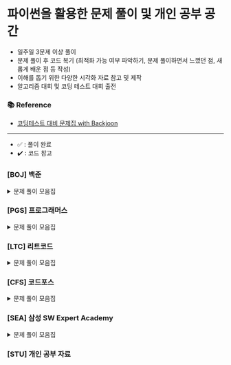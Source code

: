 # 파이썬을 활용한 문제 풀이 및 개인 공부 공간

- 일주일 3문제 이상 풀이
- 문제 풀이 후 코드 복기 (최적화 가능 여부 파악하기, 문제 풀이하면서 느꼈던 점, 새롭게 배운 점 등 작성)
- 이해를 돕기 위한 다양한 시각화 자료 참고 및 제작
- 알고리즘 대회 및 코딩 테스트 대회 출전

### 📚 Reference
- [코딩테스트 대비 문제집 with Backjoon](https://github.com/tony9402/baekjoon)

---
- ✅ : 풀이 완료
- ✔️ : 코드 참고

### [BOJ] 백준

<details>
	<summary>문제 풀이 모음집</summary>
  </br>
	
  |코드 번호|이름|난이도|풀이 유형|풀이 코드|풀이 시간|상태|
  |:------:|:------|:------:|:------|:------|:------|:------:|
  |**_18258_**|	[큐2](https://www.acmicpc.net/problem/18258)|	실버 4|	`자료 구조`|	18258_큐2.py|	00:10:00.00|	✅|
  |**_10828_**|	[스택](https://www.acmicpc.net/problem/10828)|	실버 4|	`자료 구조`|	10828_스택.py|	00:05:36.22|	✅|
  |**_21922_**|	[학부 연구생 민상](https://www.acmicpc.net/problem/21922)|	골드 5|	`시뮬레이션`|	21922_학부연구생민상.py|	01:07:49.42|	✅|
  |**_9663_**|	[N-Queens](https://www.acmicpc.net/problem/9663)|	골드 4|	`백트래킹`|	9663_NQueens.py|	00:54:16.97|	✅|
  |**_1912_**|	[연속 합](https://www.acmicpc.net/problem/1912)|	실버 2|	`동적프로그래밍`|	1912_연속합.py|	00:17:34.18|	✔️|
  |**_11726_**|	[2xn 타일링](https://www.acmicpc.net/problem/11726)|	실버 3|	`동적프로그래밍`|	11726_2xn타일링.py|	00:10:56.31|	✅|
  |**_11053_**|	[가장 긴 증가하는 부분 수열](https://www.acmicpc.net/problem/11053)|	실버 2|	`동적프로그래밍`|	11053_가장긴증가하는부분수열.py|	00:18:52.10|	✔️|
  |**_2776_**|	[암기왕](https://www.acmicpc.net/problem/2776)|	실버 4|	`이분 탐색`|	2776_암기왕.py|	00:10:46.00|	✅|
  |**_1654_**|	[랜선자르기](https://www.acmicpc.net/problem/1654)|	실버 2|	`이분 탐색`|	1654_랜선자르기.py|	00:17:01.00|	✅|
  |**_11663_**|	[선분위의 점](https://www.acmicpc.net/problem/11663)|	실버 3|	`이분 탐색`|	11663_선분위의점.py|	00:26:40.00|	✅|
  |**_2343_**|	[기타 레슨](https://www.acmicpc.net/problem/2343)|	실버 1|	`이분 탐색`|	2343_기타레슨.py|	00:24:06.00|	✅|
  |**_2470_**|	[두 용액](https://www.acmicpc.net/problem/2470)|	골드 5|	`투 포인터`|	2470_두용액.py|	00:29:08.00|	✅|
  |**_1260_**|	[DFS와 BFS](https://www.acmicpc.net/problem/1260)|	실버 2|	`그래프`|	1260_DFS와BFS.py|	00:29:17.00|	✅|
  |**_1697_**|	[숨바꼭질](https://www.acmicpc.net/problem/1697)|	실버 1|	`그래프`|	1697_숨바꼭질.py|	00:31:22.00|	✅|
  |**_2667_**|	[단지 번호 붙이기](https://www.acmicpc.net/problem/2667)|	실버 1|	`그래프`|	2667_단지번호붙이기.py|	00:23:30.00| ✅|
  |**_1707_**|	[이분 그래프](https://www.acmicpc.net/problem/1707)|	골드 4|	`그래프`|	1707_이분그래프.py|	00:43:30.00|	✔️|
  |**_2573_**|	[빙산](https://www.acmicpc.net/problem/2573)|	골드 4|	`그래프`|	2573_빙산.py|	00:19:26.03|	✅|
  |**_1018_**|	[체스판 다시 칠하기](https://www.acmicpc.net/problem/1018)|	실버 4|	`완전탐색`|	1018_체스판다시칠하기.py|	00:16:59.00|	✅|
  |**_1325_**|	[효율적인 해킹](https://www.acmicpc.net/problem/1325)|	실버 1|	`그래프`|	1325_효율적인해킹.py|	00:19:50.00|	✅|
  |**_12933_**|	[오리](https://www.acmicpc.net/problem/12933)|	실버 2|	`그리디`|	12933_오리.py|	00:35:52.00|	✔️|
  |**_1051_**|	[숫자 정사각형](https://www.acmicpc.net/problem/1051)|	실버 3|	`완전탐색`|	1051_숫자정사각형.py|	00:25:18.00|	✅|
  |**_2529_**|	[부등호](https://www.acmicpc.net/problem/2529)|	실버 1|	`백트래킹`|	2529_부등호.py|	00:35:18.00|	✔️|
  |**_2615_**|	[오목](https://www.acmicpc.net/problem/2529)|	실버 1|	`완전탐색`|	2615_오목.py|	01:06:54.00|	✅|
  |**_15686_**|	[치킨 배달](https://www.acmicpc.net/problem/15686)|	골드 5|	`백트래킹`|	15686_치킨배달.py|	01:13:04.00|	✔️|
  |**_1012_**|	[유기농 배추](https://www.acmicpc.net/problem/1012)|	실버 2|	`그래프`|	1012_유기농배추.py|	00:07:48.38|	✅|
  |**_27961_**|	[고양이는 많을수록 좋다](https://www.acmicpc.net/problem/27961)|	브론즈 1|	`그리디`|	27961_고양이는많을수록좋다.py|	00:09:23.00|	✅|
</details>




### [PGS] 프로그래머스

<details>
	<summary>문제 풀이 모음집</summary>
  </br>
  
  |코드 번호|이름|난이도|풀이 코드|풀이 시간|풀이 유형|
  |:-----:|:-----|:-----:|:-----|:-----|:-----|

</details>

### [LTC] 리트코드

<details>
	<summary>문제 풀이 모음집</summary>
  </br>
  
  |코드 번호|이름|난이도|풀이 코드|풀이 시간|풀이 유형|
  |:-----:|:-----|:-----:|:-----|:-----|:-----|

</details>

### [CFS] 코드포스

<details>
	<summary>문제 풀이 모음집</summary>
  </br>
  
  |코드 번호|이름|난이도|풀이 코드|풀이 시간|풀이 유형|
  |:-----:|:-----|:-----:|:-----|:-----|:-----|

</details>

### [SEA] 삼성 SW Expert Academy

<details>
	<summary>문제 풀이 모음집</summary>
  </br>
  
  |코드 번호|이름|난이도|풀이 코드|풀이 시간|풀이 유형|
  |:-----:|:-----|:-----:|:-----|:-----|:-----|

</details>

### [STU] 개인 공부 자료

